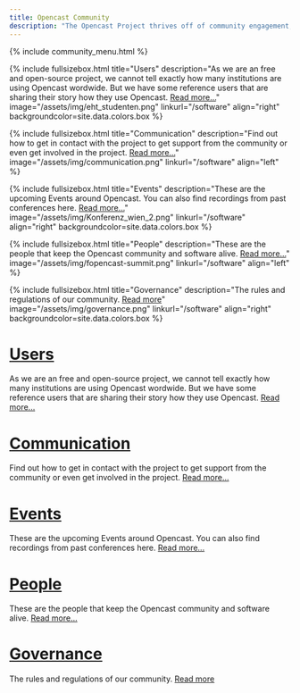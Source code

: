 ```yaml
---
title: Opencast Community
description: "The Opencast Project thrives off of community engagement, sharing and contributions. It’s a community of institutions, individuals, and corporate organizations interested in open media for learning. Opencast was created to solve the need identified with academic institutions to run an affordable, flexible and enterprise-ready video management systems, and has grown into a robust community of innovators worldwide."
---
```

{% include community_menu.html %}

{% include fullsizebox.html 
title="Users"
description="As we are an free and open-source project, we cannot tell exactly how many institutions are using Opencast wordwide. But we have some reference users that are sharing their story how they use Opencast. [Read more...](/users)"
image="/assets/img/eht_studenten.png"
linkurl="/software"
align="right"
backgroundcolor=site.data.colors.box
%}

{% include fullsizebox.html 
title="Communication"
description="Find out how to get in contact with the project to get support from the community or even get involved in the project. [Read more...](/communication)"
image="/assets/img/communication.png"
linkurl="/software"
align="left"
%}

{% include fullsizebox.html 
title="Events"
description="These are the upcoming Events around Opencast. You can also find recordings from past conferences here. [Read more...](/events)"
image="/assets/img/Konferenz_wien_2.png"
linkurl="/software"
align="right"
backgroundcolor=site.data.colors.box
%}

{% include fullsizebox.html 
title="People"
description="These are the people that keep the Opencast community and software alive. [Read more...](/people)"
image="/assets/img/fopencast-summit.png"
linkurl="/software"
align="left"
%}

{% include fullsizebox.html 
title="Governance"
description="The rules and regulations of our community. [Read more](/governance)"
image="/assets/img/governance.png"
linkurl="/software"
align="right"
backgroundcolor=site.data.colors.box
%}

# [Users](/users)
As we are an free and open-source project, we cannot tell exactly how many institutions are using Opencast wordwide. But we have some reference users that are sharing their story how they use Opencast. [Read more...](/users)
 
# [Communication](/communication) 
Find out how to get in contact with the project to get support from the community or even get involved in the project. [Read more...](/communication)
 
# [Events](/events)
These are the upcoming Events around Opencast. You can also find recordings from past conferences here. [Read more...](/events)
 
# [People](/people)
These are the people that keep the Opencast community and software alive. [Read more...](/people)
 
# [Governance](/governance)
The rules and regulations of our community. [Read more](/governance)
